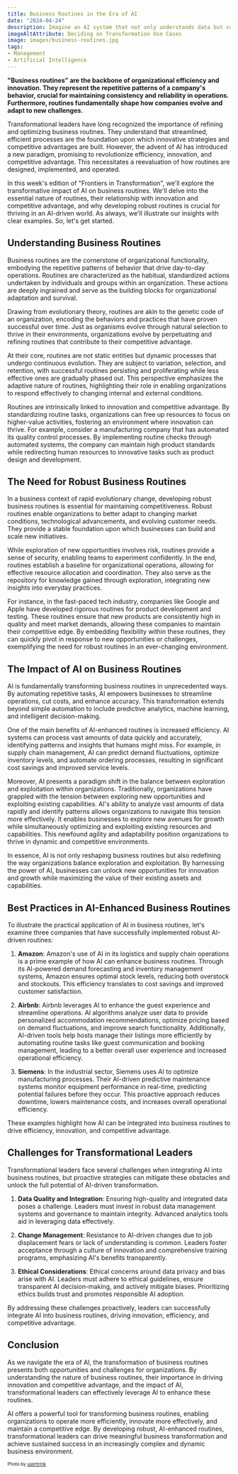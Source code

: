 ```yaml
---
title: Business Routines in the Era of AI
date: "2024-04-24"
description: Imagine an AI system that not only understands data but comprehends it in a deeply human-like manner, reasoning, and learning from it as we do. This is the essence of Anthropic AI. It's not just about crunching numbers or executing tasks; it's about understanding context, making nuanced decisions, and even exhibiting creativity. 
imageAltAttribute: Deciding on Transformation Use Cases
image: images/business-routines.jpg
tags:
- Management
- Artificial Intelligence
---
```


**"Business routines” are the backbone of organizational efficiency and innovation. They represent the repetitive patterns of a company's behavior, crucial for maintaining consistency and reliability in operations. Furthermore, routines fundamentally shape how companies evolve and adapt to new challenges.**

Transformational leaders have long recognized the importance of refining and optimizing business routines. They understand that streamlined, efficient processes are the foundation upon which innovative strategies and competitive advantages are built. However, the advent of AI has introduced a new paradigm, promising to revolutionize efficiency, innovation, and competitive advantage. This necessitates a reevaluation of how routines are designed, implemented, and operated.

In this week's edition of "Frontiers in Transformation", we'll explore the transformative impact of AI on business routines. We'll delve into the essential nature of routines, their relationship with innovation and competitive advantage, and why developing robust routines is crucial for thriving in an AI-driven world. As always, we'll illustrate our insights with clear examples. So, let's get started.

## Understanding Business Routines

Business routines are the cornerstone of organizational functionality, embodying the repetitive patterns of behavior that drive day-to-day operations. Routines are characterized as the habitual, standardized actions undertaken by individuals and groups within an organization. These actions are deeply ingrained and serve as the building blocks for organizational adaptation and survival.

Drawing from evolutionary theory, routines are akin to the genetic code of an organization, encoding the behaviors and practices that have proven successful over time. Just as organisms evolve through natural selection to thrive in their environments, organizations evolve by perpetuating and refining routines that contribute to their competitive advantage.

At their core, routines are not static entities but dynamic processes that undergo continuous evolution. They are subject to variation, selection, and retention, with successful routines persisting and proliferating while less effective ones are gradually phased out. This perspective emphasizes the adaptive nature of routines, highlighting their role in enabling organizations to respond effectively to changing internal and external conditions.

Routines are intrinsically linked to innovation and competitive advantage. By standardizing routine tasks, organizations can free up resources to focus on higher-value activities, fostering an environment where innovation can thrive. For example, consider a manufacturing company that has automated its quality control processes. By implementing routine checks through automated systems, the company can maintain high product standards while redirecting human resources to innovative tasks such as product design and development.

## The Need for Robust Business Routines

In a business context of rapid evolutionary change, developing robust business routines is essential for maintaining competitiveness. Robust routines enable organizations to better adapt to changing market conditions, technological advancements, and evolving customer needs. They provide a stable foundation upon which businesses can build and scale new initiatives.

While exploration of new opportunities involves risk, routines provide a sense of security, enabling teams to experiment confidently. In the end, routines establish a baseline for organizational operations, allowing for effective resource allocation and coordination. They also serve as the repository for knowledge gained through exploration, integrating new insights into everyday practices. 

For instance, in the fast-paced tech industry, companies like Google and Apple have developed rigorous routines for product development and testing. These routines ensure that new products are consistently high in quality and meet market demands, allowing these companies to maintain their competitive edge. By embedding flexibility within these routines, they can quickly pivot in response to new opportunities or challenges, exemplifying the need for robust routines in an ever-changing environment.

## The Impact of AI on Business Routines

AI is fundamentally transforming business routines in unprecedented ways. By automating repetitive tasks, AI empowers businesses to streamline operations, cut costs, and enhance accuracy. This transformation extends beyond simple automation to include predictive analytics, machine learning, and intelligent decision-making.

One of the main benefits of AI-enhanced routines is increased efficiency. AI systems can process vast amounts of data quickly and accurately, identifying patterns and insights that humans might miss. For example, in supply chain management, AI can predict demand fluctuations, optimize inventory levels, and automate ordering processes, resulting in significant cost savings and improved service levels.

Moreover, AI presents a paradigm shift in the balance between exploration and exploitation within organizations. Traditionally, organizations have grappled with the tension between exploring new opportunities and exploiting existing capabilities. AI's ability to analyze vast amounts of data rapidly and identify patterns allows organizations to navigate this tension more effectively. It enables businesses to explore new avenues for growth while simultaneously optimizing and exploiting existing resources and capabilities. This newfound agility and adaptability position organizations to thrive in dynamic and competitive environments.

In essence, AI is not only reshaping business routines but also redefining the way organizations balance exploration and exploitation. By harnessing the power of AI, businesses can unlock new opportunities for innovation and growth while maximizing the value of their existing assets and capabilities.

## Best Practices in AI-Enhanced Business Routines

To illustrate the practical application of AI in business routines, let's examine three companies that have successfully implemented robust AI-driven routines:

1. **Amazon**: Amazon's use of AI in its logistics and supply chain operations is a prime example of how AI can enhance business routines. Through its AI-powered demand forecasting and inventory management systems, Amazon ensures optimal stock levels, reducing both overstock and stockouts. This efficiency translates to cost savings and improved customer satisfaction.

2. **Airbnb**: Airbnb leverages AI to enhance the guest experience and streamline operations. AI algorithms analyze user data to provide personalized accommodation recommendations, optimize pricing based on demand fluctuations, and improve search functionality. Additionally, AI-driven tools help hosts manage their listings more efficiently by automating routine tasks like guest communication and booking management, leading to a better overall user experience and increased operational efficiency.

3. **Siemens**: In the industrial sector, Siemens uses AI to optimize manufacturing processes. Their AI-driven predictive maintenance systems monitor equipment performance in real-time, predicting potential failures before they occur. This proactive approach reduces downtime, lowers maintenance costs, and increases overall operational efficiency.

These examples highlight how AI can be integrated into business routines to drive efficiency, innovation, and competitive advantage.

## Challenges for Transformational Leaders

Transformational leaders face several challenges when integrating AI into business routines, but proactive strategies can mitigate these obstacles and unlock the full potential of AI-driven transformation.

1. **Data Quality and Integration**: Ensuring high-quality and integrated data poses a challenge. Leaders must invest in robust data management systems and governance to maintain integrity. Advanced analytics tools aid in leveraging data effectively.

2. **Change Management**: Resistance to AI-driven changes due to job displacement fears or lack of understanding is common. Leaders foster acceptance through a culture of innovation and comprehensive training programs, emphasizing AI's benefits transparently.

3. **Ethical Considerations**: Ethical concerns around data privacy and bias arise with AI. Leaders must adhere to ethical guidelines, ensure transparent AI decision-making, and actively mitigate biases. Prioritizing ethics builds trust and promotes responsible AI adoption.

By addressing these challenges proactively, leaders can successfully integrate AI into business routines, driving innovation, efficiency, and competitive advantage.

## Conclusion

As we navigate the era of AI, the transformation of business routines presents both opportunities and challenges for organizations. By understanding the nature of business routines, their importance in driving innovation and competitive advantage, and the impact of AI, transformational leaders can effectively leverage AI to enhance these routines. 

AI offers a powerful tool for transforming business routines, enabling organizations to operate more efficiently, innovate more effectively, and maintain a competitive edge. By developing robust, AI-enhanced routines, transformational leaders can drive meaningful business transformation and achieve sustained success in an increasingly complex and dynamic business environment.


<p style= "font-size:10px;">Photo by <a href="https://www.freepik.es/foto-gratis/foto-linea-produccion-automoviles-soldadura-carrocerias-automoviles-planta-ensamblaje-automoviles-moderna-industria-automotriz_26150145.htm" target="_blank">usertrmk</a></p>
